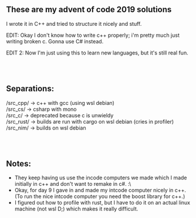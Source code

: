 ## These are my advent of code 2019 solutions

I wrote it in C++ and tried to structure it nicely and stuff.

EDIT: Okay I don't know how to write c++ properly; i'm pretty much just writing broken c. 
Gonna use C# instead.

EDIT 2: Now I'm just using this to learn new languages, but it's still real fun.

<br><br>

## Separations:

/src_cpp/ -> c++ with gcc (using wsl debian) <br>
/src_cs/ -> csharp with mono <br>
/src_c/ -> deprecated because c is unwieldy <br>
/src_rust/ -> builds are run with cargo on wsl debian (cries in profiler)<br>
/src_nim/ -> builds on wsl debian <br>

<br><br>

## Notes:

- They keep having us use the incode computers we made which I made initially in c++ and don't want to remake in c#. :\
- Okay, for day 9 I gave in and made my intcode computer nicely in c++. (To run the nice intcode computer you need the boost library for c++.)
- I figured out how to profile with rust, but I have to do it on an actual linux machine (not wsl D;) which makes it really difficult.
